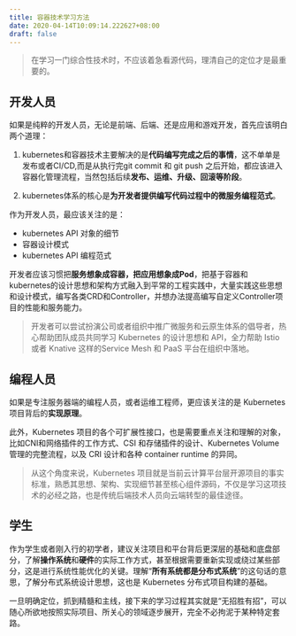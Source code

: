 ```yaml
---
title: 容器技术学习方法
date: 2020-04-14T10:09:14.222627+08:00
draft: false
---
```


> 在学习一门综合性技术时，不应该着急看源代码，理清自己的定位才是最重要的。

## 开发人员

如果是纯粹的开发人员，无论是前端、后端、还是应用和游戏开发，首先应该明白两个道理：

1. kubernetes和容器技术主要解决的是**代码编写完成之后的事情**，这不单单是发布或者CI/CD,而是从执行完git commit 和 git push 之后开始，都应该进入容器化管理流程，当然包括后续**发布、运维、升级、回滚等阶段**。

2. kubernetes体系的核心是**为开发者提供编写代码过程中的微服务编程范式**。

作为开发人员，最应该关注的是：

- kubernetes API 对象的细节
- 容器设计模式
- kubernetes API 编程范式

开发者应该习惯把**服务想象成容器，把应用想象成Pod**，把基于容器和kubernetes的设计思想和架构方式融入到平常的工程实践中，大量实践这些思想和设计模式，编写各类CRD和Controller，并想办法提高编写自定义Controller项目的性能和服务能力。

> 开发者可以尝试扮演公司或者组织中推广微服务和云原生体系的倡导者，热心帮助团队成员共同学习 Kubernetes 的设计思想和 API，全力帮助 Istio 或者 Knative 这样的Service Mesh 和 PaaS 平台在组织中落地。

## 编程人员

如果是专注服务器端的编程人员，或者运维工程师，更应该关注的是 Kubernetes 项目背后的**实现原理**。

此外，Kubernetes 项目的各个可扩展性接口，也是需要重点关注和理解的对象，比如CNI和网络插件的工作方式、CSI 和存储插件的设计、Kubernetes Volume 管理的完整流程，以及 CRI 设计和各种 container runtime 的异同。

> 从这个角度来说，Kubernetes 项目就是当前云计算平台层开源项目的事实标准，熟悉其思想、架构、实现细节甚至核心组件源码，不仅是学习这项技术的必经之路，也是传统后端技术人员向云端转型的最佳途径。

## 学生

作为学生或者刚入行的初学者，建议关注项目和平台背后更深层的基础和底盘部分，了解**操作系统**和**硬件**的实际工作方式，甚至根据需要重新实现或绕过某些部分，这是进行系统性能优化的关键。理解“**所有系统都是分布式系统**”的这句话的意思，了解分布式系统设计思想，这也是 Kubernetes 分布式项目构建的基础。

一旦明确定位，抓到精髓和主线，接下来的学习过程其实就是“无招胜有招”，可以随心所欲地按照实际项目、所关心的领域逐步展开，完全不必拘泥于某种特定套路。
